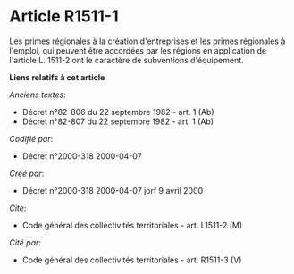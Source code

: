 # Article R1511-1

Les primes régionales à la création d'entreprises et les primes régionales à l'emploi, qui peuvent être accordées par les
régions en application de l'article L. 1511-2 ont le caractère de subventions d'équipement.

**Liens relatifs à cet article**

_Anciens textes_:

  - Décret n°82-806 du 22 septembre 1982 - art. 1 (Ab)
  - Décret n°82-807 du 22 septembre 1982 - art. 1 (Ab)

_Codifié par_:

  - Décret n°2000-318 2000-04-07

_Créé par_:

  - Décret n°2000-318 2000-04-07 jorf 9 avril 2000

_Cite_:

  - Code général des collectivités territoriales - art. L1511-2 (M)

_Cité par_:

  - Code général des collectivités territoriales - art. R1511-3 (V)
